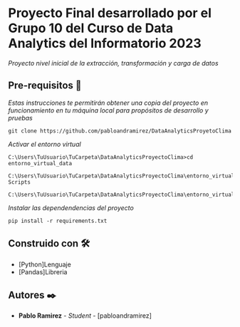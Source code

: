 # Proyecto Final desarrollado por el Grupo 10 del Curso de Data Analytics del Informatorio 2023

_Proyecto nivel inicial de la extracción, transformación y carga de datos_

## Pre-requisitos 🚀

_Estas instrucciones te permitirán obtener una copia del proyecto en funcionamiento en tu máquina local para propósitos de desarrollo 
y pruebas_

```
git clone https://github.com/pabloandramirez/DataAnalyticsProyetoClima
```

_Activar el entorno virtual_

```
C:\Users\TuUsuario\TuCarpeta\DataAnalyticsProyectoClima>cd entorno_virtual_data
```
```
C:\Users\TuUsuario\TuCarpeta\DataAnalyticsProyectoClima\entorno_virtual_data>cd Scripts 
```
```
C:\Users\TuUsuario\TuCarpeta\DataAnalyticsProyectoClima\entorno_virtual_data\Scripts>activate 
```

_Instalar las dependendencias del proyecto_

```
pip install -r requirements.txt
```

## Construido con 🛠️

* [Python]Lenguaje
* [Pandas]Libreria


## Autores ✒️

* **Pablo Ramirez** - *Student* - [pabloandramirez]
